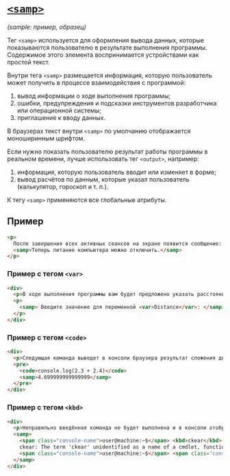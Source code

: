 # [`<samp>`](../index.md)

_(sample: пример, образец)_

Тег `<samp>` используется для оформления вывода данных, которые показываются пользователю в результате выполнения программы. Содержимое этого элемента воспринимается устройствами как простой текст.

Внутри тега `<samp>` размещается информация, которую пользователь может получить в процессе взаимодействия с программой:

1. вывод информации о ходе выполнения программы;
2. ошибки, предупреждения и подсказки инструментов разработчика или операционной системы;
3. приглашение к вводу данных.

В браузерах текст внутри `<samp>` по умолчанию отображается моноширинным шрифтом.

Если нужно показать пользователю результат работы программы в реальном времени, лучше использовать тег `<output>`, например:

1. информация, которую пользователь вводит или изменяет в форме;
2. вывод расчётов по данным, которые указал пользователь (калькулятор, гороскоп и т. п.).

К тегу `<samp>` применяются все глобальные атрибуты.

## Пример

```html
<p>
  После завершения всех активных сеансов на экране появится сообщение:
  <samp>Теперь питание компьютера можно отключить.</samp>
</p>
```

### Пример c тегом `<var>`

```html
<div>
  <p>В ходе выполнения программы вам будет предложено указать расстояние:</p>
  <p>
    <samp> Введите значение для переменной <var>Distance</var>: </samp>
  </p>
</div>
```

### Пример c тегом `<code>`

```html
<div>
  <p>Следующая команда выведет в консоли браузера результат сложения двух чисел:</p>
  <pre>
    <code>console.log(2.3 + 2.4)</code>
    <samp>4.699999999999999</samp>
  </pre>
</div>
```

### Пример c тегом `<kbd>`

```html
<div>
  <p>Неправильно введённая команда не будет выполнена и в консоли отобразится ошибка:</p>
  <samp>
    <span class="console-name">user@machine:~$</span> <kbd>ckear</kbd>
    ckear: The term 'ckear' unidentified as a name of a cmdlet, function, script file, or executable program.
    <span class="console-name">user@machine:~$</span> <span class="console-cursor">_</span>
  </samp>
</div>
```
